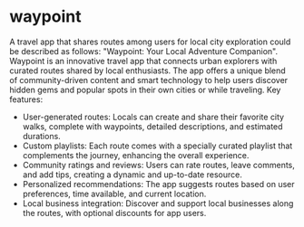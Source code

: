 # waypoint

A travel app that shares routes among users for local city exploration could be described as follows: "Waypoint: Your Local Adventure Companion". Waypoint is an innovative travel app that connects urban explorers with curated routes shared by local enthusiasts. The app offers a unique blend of community-driven content and smart technology to help users discover hidden gems and popular spots in their own cities or while traveling. Key features:

  * User-generated routes: Locals can create and share their favorite city walks, complete with waypoints, detailed descriptions, and estimated durations.
  * Custom playlists: Each route comes with a specially curated playlist that complements the journey, enhancing the overall experience.
  * Community ratings and reviews: Users can rate routes, leave comments, and add tips, creating a dynamic and up-to-date resource.
  * Personalized recommendations: The app suggests routes based on user preferences, time available, and current location.
  * Local business integration: Discover and support local businesses along the routes, with optional discounts for app users.
